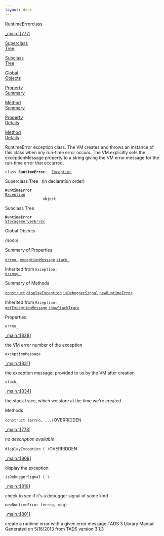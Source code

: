 ```yaml
---
layout: docs
---
```

<span class="title">RuntimeError</span><span class="type">class</span>

[\_main.t](../file/_main.t.html)\[[777](../source/_main.t.html#777)\]

[Superclass  
Tree](#_SuperClassTree_)

[Subclass  
Tree](#_SubClassTree_)

[Global  
Objects](#_ObjectSummary_)

[Property  
Summary](#_PropSummary_)

[Method  
Summary](#_MethodSummary_)

[Property  
Details](#_Properties_)

[Method  
Details](#_Methods_)



RuntimeError exception class. The VM creates and throws an instance of
this class when any run-time error occurs. The VM explicitly sets the
exceptionMessage property to a string giving the VM error message for
the run-time error that occurred.

`class `**`RuntimeError`**` :   `[`Exception`](../object/Exception.html)



<span id="_SuperClassTree_"></span>



<span class="hdln">Superclass Tree</span>   (in declaration order)



**`RuntimeError`**  
[`Exception`](../object/Exception.html)  
`                 object`  
<span id="_SubClassTree_"></span>



<span class="hdln">Subclass Tree</span>  



**`RuntimeError`**  
[`StorageServerError`](../object/StorageServerError.html)  
<span id="_ObjectSummary_"></span>



<span class="hdln">Global Objects</span>  



*(none)* <span id="_PropSummary_"></span>



<span class="hdln">Summary of Properties</span>  



[`errno_`](#errno_) [`exceptionMessage`](#exceptionMessage) [`stack_`](#stack_)

Inherited from `Exception` :  
[`errmsg_`](../object/Exception.html#errmsg_)

<span id="_MethodSummary_"></span>



<span class="hdln">Summary of Methods</span>  



[`construct`](#construct) [`displayException`](#displayException) [`isDebuggerSignal`](#isDebuggerSignal) [`newRuntimeError`](#newRuntimeError)

Inherited from `Exception` :  
[`getExceptionMessage`](../object/Exception.html#getExceptionMessage) [`showStackTrace`](../object/Exception.html#showStackTrace)

<span id="_Properties_"></span>



<span class="hdln">Properties</span>  



<span id="errno_"></span>

`errno_`

[\_main.t](../file/_main.t.html)\[[828](../source/_main.t.html#828)\]



the VM error number of the exception



<span id="exceptionMessage"></span>

`exceptionMessage`

[\_main.t](../file/_main.t.html)\[[831](../source/_main.t.html#831)\]



the exception message, provided to us by the VM after creation



<span id="stack_"></span>

`stack_`

[\_main.t](../file/_main.t.html)\[[834](../source/_main.t.html#834)\]



the stack trace, which we store at the time we're created



<span id="_Methods_"></span>



<span class="hdln">Methods</span>  



<span id="construct"></span>

`construct (errno, ...)`<span class="rem">OVERRIDDEN</span>

[\_main.t](../file/_main.t.html)\[[778](../source/_main.t.html#778)\]



*no description available*



<span id="displayException"></span>

`displayException ( )`<span class="rem">OVERRIDDEN</span>

[\_main.t](../file/_main.t.html)\[[809](../source/_main.t.html#809)\]



display the exception



<span id="isDebuggerSignal"></span>

`isDebuggerSignal ( )`

[\_main.t](../file/_main.t.html)\[[819](../source/_main.t.html#819)\]



check to see if it's a debugger signal of some kind



<span id="newRuntimeError"></span>

`newRuntimeError (errno, msg)`

[\_main.t](../file/_main.t.html)\[[801](../source/_main.t.html#801)\]



create a runtime error with a given error message
TADS 3 Library Manual  
Generated on 5/16/2013 from TADS version 3.1.3


